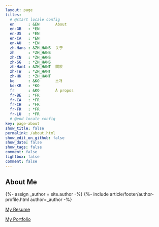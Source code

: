 ```yaml
---
layout: page
titles:
  # @start locale config
  en      : &EN       About
  en-GB   : *EN
  en-US   : *EN
  en-CA   : *EN
  en-AU   : *EN
  zh-Hans : &ZH_HANS  关于
  zh      : *ZH_HANS
  zh-CN   : *ZH_HANS
  zh-SG   : *ZH_HANS
  zh-Hant : &ZH_HANT  關於
  zh-TW   : *ZH_HANT
  zh-HK   : *ZH_HANT
  ko      : &KO       소개
  ko-KR   : *KO
  fr      : &KO       À propos
  fr-BE   : *FR
  fr-CA   : *FR
  fr-CH   : *FR
  fr-FR   : *FR
  fr-LU   : *FR
  # @end locale config
key: page-about
show_title: false
permalink: /about.html
show_edit_on_github: false
show_date: false
show_tags: false
comment: false
lightbox: false
comment: false
---
```


<section class="info">
  <h1 id="page_title">About Me</h1>

  <div class="author_profile">
    {%- assign _author = site.author -%}
    {%- include article/footer/author-profile.html author=_author -%}
  </div>

</section>

[My Resume](./assets/ZihanMEI_Resume.pdf)

[My Portfolio](./assets/ZihanMEI_Portfolio.pdf)